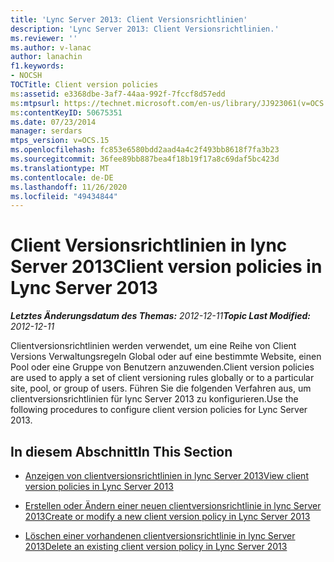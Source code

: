 ```yaml
---
title: 'Lync Server 2013: Client Versionsrichtlinien'
description: 'Lync Server 2013: Client Versionsrichtlinien.'
ms.reviewer: ''
ms.author: v-lanac
author: lanachin
f1.keywords:
- NOCSH
TOCTitle: Client version policies
ms:assetid: e3368dbe-3af7-44aa-992f-7fccf8d57edd
ms:mtpsurl: https://technet.microsoft.com/en-us/library/JJ923061(v=OCS.15)
ms:contentKeyID: 50675351
ms.date: 07/23/2014
manager: serdars
mtps_version: v=OCS.15
ms.openlocfilehash: fc853e6580bdd2aad4a4c2f493bb8618f7fa3b23
ms.sourcegitcommit: 36fee89bb887bea4f18b19f17a8c69daf5bc423d
ms.translationtype: MT
ms.contentlocale: de-DE
ms.lasthandoff: 11/26/2020
ms.locfileid: "49434844"
---
```

# <a name="client-version-policies-in-lync-server-2013"></a><span data-ttu-id="0a7ce-103">Client Versionsrichtlinien in lync Server 2013</span><span class="sxs-lookup"><span data-stu-id="0a7ce-103">Client version policies in Lync Server 2013</span></span>

<div data-xmlns="http://www.w3.org/1999/xhtml">

<div class="topic" data-xmlns="http://www.w3.org/1999/xhtml" data-msxsl="urn:schemas-microsoft-com:xslt" data-cs="https://msdn.microsoft.com/">

<div data-asp="https://msdn2.microsoft.com/asp">



</div>

<div id="mainSection">

<div id="mainBody"><span data-ttu-id="0a7ce-104">

<span> </span></span><span class="sxs-lookup"><span data-stu-id="0a7ce-104">

<span> </span></span></span>

<span data-ttu-id="0a7ce-105">_**Letztes Änderungsdatum des Themas:** 2012-12-11_</span><span class="sxs-lookup"><span data-stu-id="0a7ce-105">_**Topic Last Modified:** 2012-12-11_</span></span>

<span data-ttu-id="0a7ce-106">Clientversionsrichtlinien werden verwendet, um eine Reihe von Client Versions Verwaltungsregeln Global oder auf eine bestimmte Website, einen Pool oder eine Gruppe von Benutzern anzuwenden.</span><span class="sxs-lookup"><span data-stu-id="0a7ce-106">Client version policies are used to apply a set of client versioning rules globally or to a particular site, pool, or group of users.</span></span> <span data-ttu-id="0a7ce-107">Führen Sie die folgenden Verfahren aus, um clientversionsrichtlinien für lync Server 2013 zu konfigurieren.</span><span class="sxs-lookup"><span data-stu-id="0a7ce-107">Use the following procedures to configure client version policies for Lync Server 2013.</span></span>

<div>

## <a name="in-this-section"></a><span data-ttu-id="0a7ce-108">In diesem Abschnitt</span><span class="sxs-lookup"><span data-stu-id="0a7ce-108">In This Section</span></span>

  - [<span data-ttu-id="0a7ce-109">Anzeigen von clientversionsrichtlinien in lync Server 2013</span><span class="sxs-lookup"><span data-stu-id="0a7ce-109">View client version policies in Lync Server 2013</span></span>](lync-server-2013-view-client-version-policies.md)

  - [<span data-ttu-id="0a7ce-110">Erstellen oder Ändern einer neuen clientversionsrichtlinie in lync Server 2013</span><span class="sxs-lookup"><span data-stu-id="0a7ce-110">Create or modify a new client version policy in Lync Server 2013</span></span>](lync-server-2013-create-or-modify-a-new-client-version-policy.md)

  - [<span data-ttu-id="0a7ce-111">Löschen einer vorhandenen clientversionsrichtlinie in lync Server 2013</span><span class="sxs-lookup"><span data-stu-id="0a7ce-111">Delete an existing client version policy in Lync Server 2013</span></span>](lync-server-2013-delete-an-existing-client-version-policy.md)

<span data-ttu-id="0a7ce-112"></div>

</div>

<span> </span>

</div>

</div>

</span><span class="sxs-lookup"><span data-stu-id="0a7ce-112"></div>

</div>

<span> </span>

</div>

</div>

</span></span></div>

